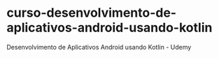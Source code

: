 # curso-desenvolvimento-de-aplicativos-android-usando-kotlin
Desenvolvimento de Aplicativos Android usando Kotlin - Udemy
